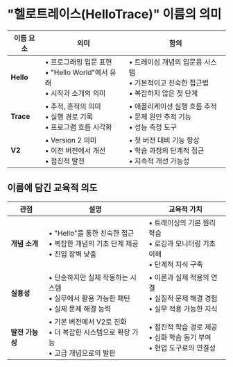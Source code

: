 # "헬로트레이스(HelloTrace)" 이름의 의미

| 이름 요소 | 의미 | 함의 |
|------------|------|------|
| **Hello** | • 프로그래밍 입문 표현<br>• "Hello World"에서 유래<br>• 시작과 소개의 의미 | • 트레이싱 개념의 입문용 시스템<br>• 기본적이고 친숙한 접근법<br>• 복잡하지 않은 첫 단계 |
| **Trace** | • 추적, 흔적의 의미<br>• 실행 경로 기록<br>• 프로그램 흐름 시각화 | • 애플리케이션 실행 흐름 추적<br>• 문제 원인 추적 기능<br>• 성능 측정 도구 |
| **V2** | • Version 2 의미<br>• 이전 버전에서 개선<br>• 점진적 발전 | • 첫 버전 대비 기능 향상<br>• 학습 과정의 단계적 접근<br>• 지속적 개선 가능성 |

## 이름에 담긴 교육적 의도

| 관점 | 설명 | 교육적 가치 |
|------|------|------------|
| **개념 소개** | • "Hello"를 통한 친숙한 접근<br>• 복잡한 개념의 기초 단계 제공<br>• 진입 장벽 낮춤 | • 트레이싱의 기본 원리 학습<br>• 로깅과 모니터링 기초 이해<br>• 단계적 지식 구축 |
| **실용성** | • 단순하지만 실제 작동하는 시스템<br>• 실무에서 활용 가능한 패턴<br>• 실제 문제 해결 능력 | • 이론과 실제 적용의 연결<br>• 실질적 문제 해결 경험<br>• 실무 적용 가능한 지식 |
| **발전 가능성** | • 기본 버전에서 V2로 진화<br>• 더 복잡한 시스템으로 확장 가능<br>• 고급 개념으로의 발판 | • 점진적 학습 경로 제공<br>• 심화 학습 동기 부여<br>• 현업 도구로의 연결성 |
